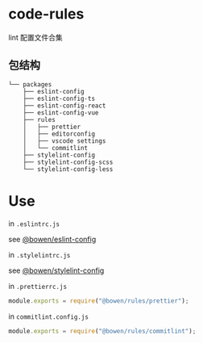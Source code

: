 # code-rules

lint 配置文件合集

## 包结构

```
└── packages
    ├── eslint-config
    ├── eslint-config-ts
    ├── eslint-config-react
    ├── eslint-config-vue
    ├── rules
    │   ├── prettier
    │   ├── editorconfig
    │   ├── vscode settings
    │   └── commitlint
    ├── stylelint-config
    ├── stylelint-config-scss
    └── stylelint-config-less
```

<!-- # 接入

```zsh
// 接入
npx @bowen/cli init-lint -f
ga . && gc -nm "接入lint"

// 跑全局
npx eslint src/**/*.{vue,js,jsx,ts,tsx} —fix
npx stylelint src/**/*.{vue,scss,sass,less,css} —fix
``` -->

# Use

in `.eslintrc.js`

see [@bowen/eslint-config](./packages/eslint-config)

in `.stylelintrc.js`

see [@bowen/stylelint-config](./packages/stylelint-config)

in `.prettierrc.js`

```js
module.exports = require("@bowen/rules/prettier");
```

in `commitlint.config.js`

```js
module.exports = require("@bowen/rules/commitlint");
```
